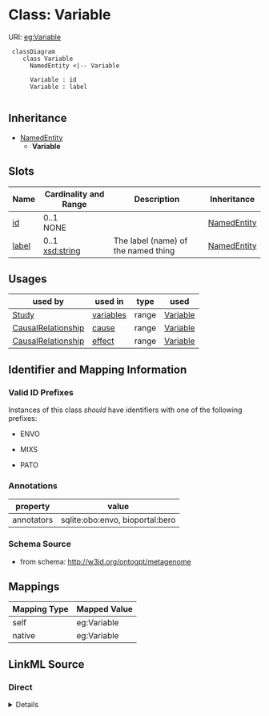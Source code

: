 # Class: Variable



URI: [eg:Variable](http://w3id.org/ontogpt/environmental-metagenome/Variable)


```mermaid
 classDiagram
    class Variable
      NamedEntity <|-- Variable
      
      Variable : id
      Variable : label
      
```




## Inheritance
* [NamedEntity](NamedEntity.md)
    * **Variable**



## Slots

| Name | Cardinality and Range | Description | Inheritance |
| ---  | --- | --- | --- |
| [id](id.md) | 0..1 <br/> NONE |  | [NamedEntity](NamedEntity.md) |
| [label](label.md) | 0..1 <br/> [xsd:string](xsd:string) | The label (name) of the named thing | [NamedEntity](NamedEntity.md) |





## Usages

| used by | used in | type | used |
| ---  | --- | --- | --- |
| [Study](Study.md) | [variables](variables.md) | range | [Variable](Variable.md) |
| [CausalRelationship](CausalRelationship.md) | [cause](cause.md) | range | [Variable](Variable.md) |
| [CausalRelationship](CausalRelationship.md) | [effect](effect.md) | range | [Variable](Variable.md) |






## Identifier and Mapping Information


### Valid ID Prefixes

Instances of this class *should* have identifiers with one of the following prefixes:

* ENVO

* MIXS

* PATO






### Annotations

| property | value |
| --- | --- |
| annotators | sqlite:obo:envo, bioportal:bero |



### Schema Source


* from schema: http://w3id.org/ontogpt/metagenome





## Mappings

| Mapping Type | Mapped Value |
| ---  | ---  |
| self | eg:Variable |
| native | eg:Variable |


## LinkML Source

<!-- TODO: investigate https://stackoverflow.com/questions/37606292/how-to-create-tabbed-code-blocks-in-mkdocs-or-sphinx -->

### Direct

<details>
```yaml
name: Variable
id_prefixes:
- ENVO
- MIXS
- PATO
annotations:
  annotators:
    tag: annotators
    value: sqlite:obo:envo, bioportal:bero
from_schema: http://w3id.org/ontogpt/metagenome
rank: 1000
is_a: NamedEntity

```
</details>

### Induced

<details>
```yaml
name: Variable
id_prefixes:
- ENVO
- MIXS
- PATO
annotations:
  annotators:
    tag: annotators
    value: sqlite:obo:envo, bioportal:bero
from_schema: http://w3id.org/ontogpt/metagenome
rank: 1000
is_a: NamedEntity
attributes:
  id:
    name: id
    annotations:
      prompt.skip:
        tag: prompt.skip
        value: 'true'
    description: A unique identifier for the named entity
    comments:
    - this is populated during the grounding and normalization step
    from_schema: http://w3id.org/ontogpt/core
    rank: 1000
    identifier: true
    alias: id
    owner: Variable
    domain_of:
    - NamedEntity
    - Publication
    range: string
  label:
    name: label
    description: The label (name) of the named thing
    from_schema: http://w3id.org/ontogpt/core
    aliases:
    - name
    rank: 1000
    alias: label
    owner: Variable
    domain_of:
    - NamedEntity
    range: string

```
</details>